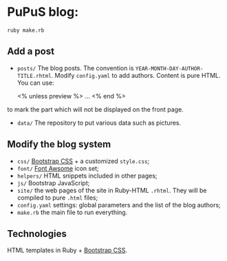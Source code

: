 # PuPuS blog:

    ruby make.rb
  
## Add a post
* `posts/` The blog posts. The convention is `YEAR-MONTH-DAY-AUTHOR-TITLE.rhtml`. Modify `config.yaml` to add authors. Content is pure HTML. You can use:

    <% unless preview %>
      ...
    <% end %>

to mark the part which will not be displayed on the front page.
    
* `data/` The repository to put various data such as pictures.
  
## Modify the blog system
* `css/` [Bootstrap CSS](http://getbootstrap.com/) + a customized `style.css`;
* `font/` [Font Awsome](http://fortawesome.github.io/Font-Awesome/) icon set;
* `helpers/` HTML snippets included in other pages;
* `js/` Bootstrap JavaScript;
* `site/` the web pages of the site in Ruby-HTML `.rhtml`. They will be compiled to pure `.html` files;
* `config.yaml` settings: global parameters and the list of the blog authors;
* `make.rb` the main file to run everything.

## Technologies
HTML templates in Ruby + [Bootstrap CSS](http://getbootstrap.com/).
